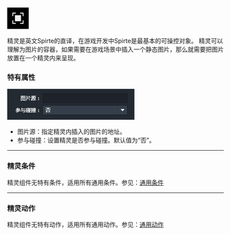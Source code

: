 ![](564a9735c70a6.png)

精灵是英文Spirte的直译，在游戏开发中Spirte是最基本的可操控对象。
精灵可以理解为图片的容器，如果需要在游戏场景中插入一个静态图片，那么就需要把图片放置在一个精灵内来呈现。

### 特有属性
![](564a9735aec3f.png)
- 图片源：指定精灵内插入的图片的地址。
- 参与碰撞：设置精灵是否参与碰撞。默认值为“否”。

------------


### 精灵条件
精灵组件无特有条件，适用所有通用条件。参见：[通用条件](../../../../Lakeshore/manual/commonElements/conditions/)

------------


### 精灵动作
精灵组件无特有动作，适用所有通用动作。参见：[通用动作](../../../../Lakeshore/manual/commonElements/action/)
